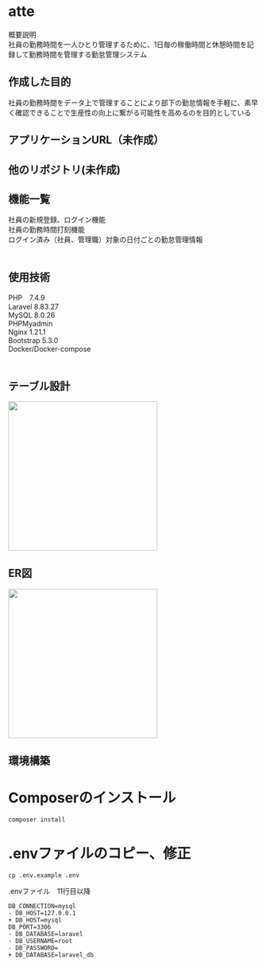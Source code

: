 # atte
概要説明<br>
社員の勤務時間を一人ひとり管理するために、1日毎の稼働時間と休憩時間を記録して勤務時間を管理する勤怠管理システム
## 作成した目的
社員の勤務時間をデータ上で管理することにより部下の勤怠情報を手軽に、素早く確認できることで生産性の向上に繋がる可能性を高めるのを目的としている
## アプリケーションURL（未作成）
## 他のリポジトリ(未作成)
## 機能一覧
社員の新規登録、ログイン機能<br>
社員の勤務時間打刻機能<br>
ログイン済み（社員、管理職）対象の日付ごとの勤怠管理情報<br>　　
## 使用技術
PHP　7.4.9<br>
Laravel 8.83.27<br>
MySQL 8.0.26<br>
PHPMyadmin<br>
Nginx 1.21.1<br>
Bootstrap 5.3.0<br>
Docker/Docker-compose<br>　　
## テーブル設計
<img src="https://github.com/nobuhiro-sato256/atte-laravel/assets/60766413/f38bcd56-8b2e-463a-9ca5-e66596764b92" width="300">

## ER図
<img src="https://github.com/nobuhiro-sato256/atte-laravel/assets/60766413/4673859e-4038-4f4a-9df2-6ea69b6c881d" width="300">

## 環境構築
# Composerのインストール
```
composer install
```
# .envファイルのコピー、修正
```
cp .env.example .env
```
.envファイル　11行目以降
```
DB_CONNECTION=mysql
- DB_HOST=127.0.0.1
+ DB_HOST=mysql
DB_PORT=3306
- DB_DATABASE=laravel
- DB_USERNAME=root
- DB_PASSWORD=
+ DB_DATABASE=laravel_db